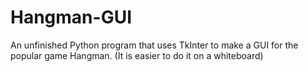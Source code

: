 # Hangman-GUI
An unfinished Python program that uses TkInter to make a GUI for the popular game Hangman. (It is easier to do it on a whiteboard)
